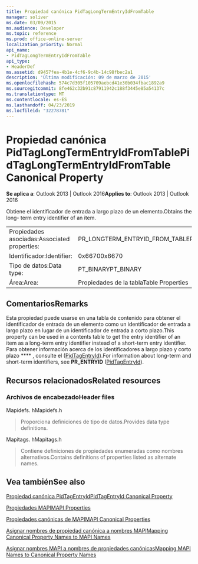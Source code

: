 ```yaml
---
title: Propiedad canónica PidTagLongTermEntryIdFromTable
manager: soliver
ms.date: 03/09/2015
ms.audience: Developer
ms.topic: reference
ms.prod: office-online-server
localization_priority: Normal
api_name:
- PidTagLongTermEntryIdFromTable
api_type:
- HeaderDef
ms.assetid: d9457fea-4b1e-4cf6-9c4b-14c98fbec2a1
description: 'Última modificación: 09 de marzo de 2015'
ms.openlocfilehash: 574c7d305f105709aebcd41e30b034fbac1892a9
ms.sourcegitcommit: 8fe462c32b91c87911942c188f3445e85a54137c
ms.translationtype: MT
ms.contentlocale: es-ES
ms.lasthandoff: 04/23/2019
ms.locfileid: "32278781"
---
```

# <a name="pidtaglongtermentryidfromtable-canonical-property"></a><span data-ttu-id="8de28-103">Propiedad canónica PidTagLongTermEntryIdFromTable</span><span class="sxs-lookup"><span data-stu-id="8de28-103">PidTagLongTermEntryIdFromTable Canonical Property</span></span>

  
  
<span data-ttu-id="8de28-104">**Se aplica a**: Outlook 2013 | Outlook 2016</span><span class="sxs-lookup"><span data-stu-id="8de28-104">**Applies to**: Outlook 2013 | Outlook 2016</span></span> 
  
<span data-ttu-id="8de28-105">Obtiene el identificador de entrada a largo plazo de un elemento.</span><span class="sxs-lookup"><span data-stu-id="8de28-105">Obtains the long- term entry identifier of an item.</span></span>
  
|||
|:-----|:-----|
|<span data-ttu-id="8de28-106">Propiedades asociadas:</span><span class="sxs-lookup"><span data-stu-id="8de28-106">Associated properties:</span></span>  <br/> |<span data-ttu-id="8de28-107">PR_LONGTERM_ENTRYID_FROM_TABLE</span><span class="sxs-lookup"><span data-stu-id="8de28-107">PR_LONGTERM_ENTRYID_FROM_TABLE</span></span>  <br/> |
|<span data-ttu-id="8de28-108">Identificador:</span><span class="sxs-lookup"><span data-stu-id="8de28-108">Identifier:</span></span>  <br/> |<span data-ttu-id="8de28-109">0x6670</span><span class="sxs-lookup"><span data-stu-id="8de28-109">0x6670</span></span>  <br/> |
|<span data-ttu-id="8de28-110">Tipo de datos:</span><span class="sxs-lookup"><span data-stu-id="8de28-110">Data type:</span></span>  <br/> |<span data-ttu-id="8de28-111">PT_BINARY</span><span class="sxs-lookup"><span data-stu-id="8de28-111">PT_BINARY</span></span>  <br/> |
|<span data-ttu-id="8de28-112">Área:</span><span class="sxs-lookup"><span data-stu-id="8de28-112">Area:</span></span>  <br/> |<span data-ttu-id="8de28-113">Propiedades de la tabla</span><span class="sxs-lookup"><span data-stu-id="8de28-113">Table Properties</span></span>  <br/> |
   
## <a name="remarks"></a><span data-ttu-id="8de28-114">Comentarios</span><span class="sxs-lookup"><span data-stu-id="8de28-114">Remarks</span></span>

<span data-ttu-id="8de28-115">Esta propiedad puede usarse en una tabla de contenido para obtener el identificador de entrada de un elemento como un identificador de entrada a largo plazo en lugar de un identificador de entrada a corto plazo.</span><span class="sxs-lookup"><span data-stu-id="8de28-115">This property can be used in a contents table to get the entry identifier of an item as a long-term entry identifier instead of a short-term entry identifier.</span></span> <span data-ttu-id="8de28-116">Para obtener información acerca de los identificadores a largo plazo y corto plazo \*\*\*\* , consulte el ([PidTagEntryId](pidtagentryid-canonical-property.md)).</span><span class="sxs-lookup"><span data-stu-id="8de28-116">For information about long-term and short-term identifiers, see **PR_ENTRYID** ([PidTagEntryId](pidtagentryid-canonical-property.md)).</span></span>
  
## <a name="related-resources"></a><span data-ttu-id="8de28-117">Recursos relacionados</span><span class="sxs-lookup"><span data-stu-id="8de28-117">Related resources</span></span>

### <a name="header-files"></a><span data-ttu-id="8de28-118">Archivos de encabezado</span><span class="sxs-lookup"><span data-stu-id="8de28-118">Header files</span></span>

<span data-ttu-id="8de28-119">Mapidefs. h</span><span class="sxs-lookup"><span data-stu-id="8de28-119">Mapidefs.h</span></span>
  
> <span data-ttu-id="8de28-120">Proporciona definiciones de tipo de datos.</span><span class="sxs-lookup"><span data-stu-id="8de28-120">Provides data type definitions.</span></span>
    
<span data-ttu-id="8de28-121">Mapitags. h</span><span class="sxs-lookup"><span data-stu-id="8de28-121">Mapitags.h</span></span>
  
> <span data-ttu-id="8de28-122">Contiene definiciones de propiedades enumeradas como nombres alternativos.</span><span class="sxs-lookup"><span data-stu-id="8de28-122">Contains definitions of properties listed as alternate names.</span></span>
    
## <a name="see-also"></a><span data-ttu-id="8de28-123">Vea también</span><span class="sxs-lookup"><span data-stu-id="8de28-123">See also</span></span>



[<span data-ttu-id="8de28-124">Propiedad canónica PidTagEntryId</span><span class="sxs-lookup"><span data-stu-id="8de28-124">PidTagEntryId Canonical Property</span></span>](pidtagentryid-canonical-property.md)


[<span data-ttu-id="8de28-125">Propiedades MAPI</span><span class="sxs-lookup"><span data-stu-id="8de28-125">MAPI Properties</span></span>](mapi-properties.md)
  
[<span data-ttu-id="8de28-126">Propiedades canónicas de MAPI</span><span class="sxs-lookup"><span data-stu-id="8de28-126">MAPI Canonical Properties</span></span>](mapi-canonical-properties.md)
  
[<span data-ttu-id="8de28-127">Asignar nombres de propiedad canónica a nombres MAPI</span><span class="sxs-lookup"><span data-stu-id="8de28-127">Mapping Canonical Property Names to MAPI Names</span></span>](mapping-canonical-property-names-to-mapi-names.md)
  
[<span data-ttu-id="8de28-128">Asignar nombres MAPI a nombres de propiedades canónicas</span><span class="sxs-lookup"><span data-stu-id="8de28-128">Mapping MAPI Names to Canonical Property Names</span></span>](mapping-mapi-names-to-canonical-property-names.md)

